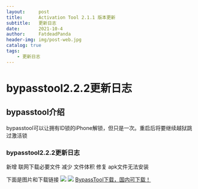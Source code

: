 ```yaml
---
layout:     post
title:      Activation Tool 2.1.1 版本更新
subtitle:   更新日志
date:       2021-10-4
author:     FatdeadPanda
header-img: img/post-web.jpg
catalog: true
tags:
    - 更新日志
---
```


# bypasstool2.2.2更新日志

## bypasstool介绍

bypasstool可以让拥有ID锁的iPhone解锁，但只是一次。重启后将要继续越狱跳过激活锁

### bypasstool2.2.2更新日志

新增    联网下载必要文件
减少    文件体积
修复    apk文件无法安装


下面是图片和下载链接
![](https://z3.ax1x.com/2021/08/06/fn0rV0.png)
![](https://z3.ax1x.com/2021/08/06/fnBz6J.png)
[BypassTool下载，国内可下载！](https://fatdeadpanda.coding.net/p/neoterm-mirror/d/fatdeadpanda.github.io/git/raw/main/bypasstool.zip)
